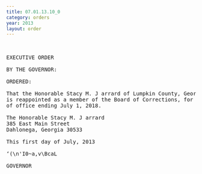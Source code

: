 ```yaml
---
title: 07.01.13.10_0
category: orders
year: 2013
layout: order
---
```


<pre> 

EXECUTIVE ORDER

BY THE GOVERNOR:

ORDERED:

That the Honorable Stacy M. J arrard of Lumpkin County, Georgia,
is reappointed as a member of the Board of Corrections, for a term
of office ending July 1, 2018.

The Honorable Stacy M. J arrard
385 East Main Street
Dahlonega, Georgia 30533

This first day of July, 2013

‘(\n'I0~a,v\BcaL

GOVERNOR

</pre>
